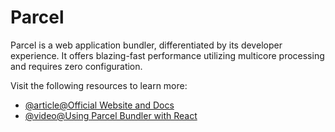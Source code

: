 # Parcel

Parcel is a web application bundler, differentiated by its developer experience. It offers blazing-fast performance utilizing multicore processing and requires zero configuration.

Visit the following resources to learn more:

- [@article@Official Website and Docs](https://parceljs.org/plugin-system/bundler/)
- [@video@Using Parcel Bundler with React](https://www.youtube.com/watch?v=hCxvp3_o0gM)
